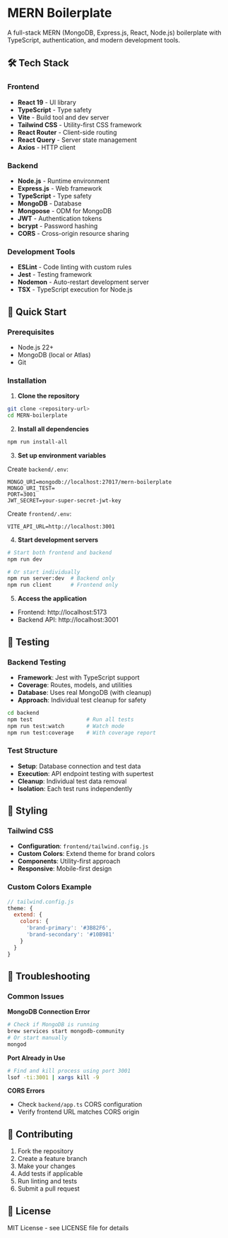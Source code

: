 # MERN Boilerplate

A full-stack MERN (MongoDB, Express.js, React, Node.js) boilerplate with TypeScript, authentication, and modern development tools.

## 🛠️ Tech Stack

### Frontend

- **React 19** - UI library
- **TypeScript** - Type safety
- **Vite** - Build tool and dev server
- **Tailwind CSS** - Utility-first CSS framework
- **React Router** - Client-side routing
- **React Query** - Server state management
- **Axios** - HTTP client

### Backend

- **Node.js** - Runtime environment
- **Express.js** - Web framework
- **TypeScript** - Type safety
- **MongoDB** - Database
- **Mongoose** - ODM for MongoDB
- **JWT** - Authentication tokens
- **bcrypt** - Password hashing
- **CORS** - Cross-origin resource sharing

### Development Tools

- **ESLint** - Code linting with custom rules
- **Jest** - Testing framework
- **Nodemon** - Auto-restart development server
- **TSX** - TypeScript execution for Node.js

## 🚀 Quick Start

### Prerequisites

- Node.js 22+
- MongoDB (local or Atlas)
- Git

### Installation

1. **Clone the repository**

```bash
git clone <repository-url>
cd MERN-boilerplate
```

2. **Install all dependencies**

```bash
npm run install-all
```

3. **Set up environment variables**

Create `backend/.env`:

```env
MONGO_URI=mongodb://localhost:27017/mern-boilerplate
MONGO_URI_TEST=
PORT=3001
JWT_SECRET=your-super-secret-jwt-key
```

Create `frontend/.env`:

```env
VITE_API_URL=http://localhost:3001
```

4. **Start development servers**

```bash
# Start both frontend and backend
npm run dev

# Or start individually
npm run server:dev  # Backend only
npm run client      # Frontend only
```

5. **Access the application**

- Frontend: http://localhost:5173
- Backend API: http://localhost:3001

## 🧪 Testing

### Backend Testing

- **Framework**: Jest with TypeScript support
- **Coverage**: Routes, models, and utilities
- **Database**: Uses real MongoDB (with cleanup)
- **Approach**: Individual test cleanup for safety

```bash
cd backend
npm test                 # Run all tests
npm run test:watch       # Watch mode
npm run test:coverage    # With coverage report
```

### Test Structure

- **Setup**: Database connection and test data
- **Execution**: API endpoint testing with supertest
- **Cleanup**: Individual test data removal
- **Isolation**: Each test runs independently

## 🎨 Styling

### Tailwind CSS

- **Configuration**: `frontend/tailwind.config.js`
- **Custom Colors**: Extend theme for brand colors
- **Components**: Utility-first approach
- **Responsive**: Mobile-first design

### Custom Colors Example

```javascript
// tailwind.config.js
theme: {
  extend: {
    colors: {
      'brand-primary': '#3B82F6',
      'brand-secondary': '#10B981'
    }
  }
}
```

## 🐛 Troubleshooting

### Common Issues

**MongoDB Connection Error**

```bash
# Check if MongoDB is running
brew services start mongodb-community
# Or start manually
mongod
```

**Port Already in Use**

```bash
# Find and kill process using port 3001
lsof -ti:3001 | xargs kill -9
```

**CORS Errors**

- Check `backend/app.ts` CORS configuration
- Verify frontend URL matches CORS origin

## 🤝 Contributing

1. Fork the repository
2. Create a feature branch
3. Make your changes
4. Add tests if applicable
5. Run linting and tests
6. Submit a pull request

## 📄 License

MIT License - see LICENSE file for details

